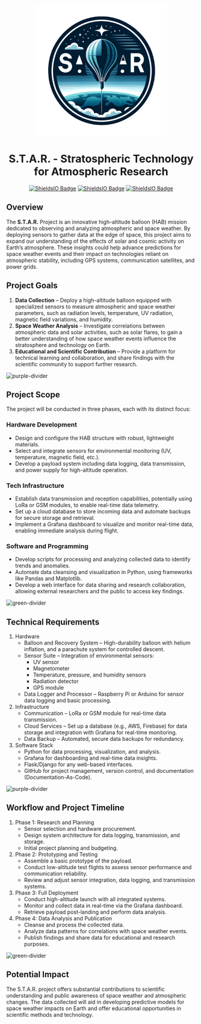 <p align="center"><img src="assets/star_logo.png" style="width: 350px; height: 350px;" alt=""></p>

<h1 align="center">S.T.A.R. - Stratospheric Technology for Atmospheric Research</h1>

<p align="center">
   <a href="https://github.com/xKabbe/star/blob/master/LICENSE">
      <img alt="ShieldsIO Badge" src="https://img.shields.io/github/license/xKabbe/star?label=License&color=yellow" /></a>
   <a href="https://github.com/xKabbe/star/issues?q=is%3Aissue+is%3Aopen+">
      <img alt="ShieldsIO Badge" src="https://img.shields.io/github/issues-search/xKabbe/star?query=is%3Aopen+is%3Aissue&label=Open%20Issues&color=yellow"></a>
   <a href="https://github.com/xKabbe/star/issues?q=is%3Aissue+is%3Aclosed">
      <img alt="ShieldsIO Badge" src="https://img.shields.io/github/issues-search/xKabbe/star?query=is%3Aissue+is%3Aclosed&label=Closed%20Issues&color=green"></a>
</p>

## Overview

The **S.T.A.R.** Project is an innovative high-altitude balloon (HAB) mission dedicated to observing and analyzing atmospheric and space weather.
By deploying sensors to gather data at the edge of space, this project aims to expand our understanding of the effects of solar and cosmic activity on Earth’s atmosphere.
These insights could help advance predictions for space weather events and their impact on technologies reliant on atmospheric stability, including GPS systems, communication satellites, and power grids.

## Project Goals

1. **Data Collection** – Deploy a high-altitude balloon equipped with specialized sensors to measure atmospheric and space weather parameters, such as radiation levels, temperature, UV radiation, magnetic field variations, and humidity.
2. **Space Weather Analysis** – Investigate correlations between atmospheric data and solar activities, such as solar flares, to gain a better understanding of how space weather events influence the stratosphere and technology on Earth.
3. **Educational and Scientific Contribution** – Provide a platform for technical learning and collaboration, and share findings with the scientific community to support further research.

![purple-divider](https://user-images.githubusercontent.com/7065401/52071927-c1cd7100-2562-11e9-908a-dde91ba14e59.png)

## Project Scope

The project will be conducted in three phases, each with its distinct focus:

### Hardware Development

* Design and configure the HAB structure with robust, lightweight materials.
* Select and integrate sensors for environmental monitoring (UV, temperature, magnetic field, etc.).
* Develop a payload system including data logging, data transmission, and power supply for high-altitude operation.

### Tech Infrastructure

* Establish data transmission and reception capabilities, potentially using LoRa or GSM modules, to enable real-time data telemetry.
* Set up a cloud database to store incoming data and automate backups for secure storage and retrieval.
* Implement a Grafana dashboard to visualize and monitor real-time data, enabling immediate analysis during flight.

### Software and Programming

* Develop scripts for processing and analyzing collected data to identify trends and anomalies.
* Automate data cleansing and visualization in Python, using frameworks like Pandas and Matplotlib.
* Develop a web interface for data sharing and research collaboration, allowing external researchers and the public to access key findings.

![green-divider](https://user-images.githubusercontent.com/7065401/52071924-c003ad80-2562-11e9-8297-1c6595f8a7ff.png)

## Technical Requirements

1. Hardware
   * Balloon and Recovery System – High-durability balloon with helium inflation, and a parachute system for controlled descent.
   * Sensor Suite – Integration of environmental sensors:
     * UV sensor
     * Magnetometer
     * Temperature, pressure, and humidity sensors
     * Radiation detector
     * GPS module
   * Data Logger and Processor – Raspberry Pi or Arduino for sensor data logging and basic processing.
2. Infrastructure
   * Communication – LoRa or GSM module for real-time data transmission.
   * Cloud Services – Set up a database (e.g., AWS, Firebase) for data storage and integration with Grafana for real-time monitoring.
   * Data Backup – Automated, secure data backups for redundancy.
3. Software Stack
   * Python for data processing, visualization, and analysis.
   * Grafana for dashboarding and real-time data insights.
   * Flask/Django for any web-based interfaces.
   * GitHub for project management, version control, and documentation (Documentation-As-Code).

![purple-divider](https://user-images.githubusercontent.com/7065401/52071927-c1cd7100-2562-11e9-908a-dde91ba14e59.png)

## Workflow and Project Timeline

1. Phase 1: Research and Planning
   * Sensor selection and hardware procurement.
   * Design system architecture for data logging, transmission, and storage.
   * Initial project planning and budgeting.
2. Phase 2: Prototyping and Testing
   * Assemble a basic prototype of the payload.
   * Conduct low-altitude test flights to assess sensor performance and communication reliability.
   * Review and adjust sensor integration, data logging, and transmission systems.
3. Phase 3: Full Deployment
   * Conduct high-altitude launch with all integrated systems.
   * Monitor and collect data in real-time via the Grafana dashboard.
   * Retrieve payload post-landing and perform data analysis.
4. Phase 4: Data Analysis and Publication
   * Cleanse and process the collected data.
   * Analyze data patterns for correlations with space weather events.
   * Publish findings and share data for educational and research purposes.

![green-divider](https://user-images.githubusercontent.com/7065401/52071924-c003ad80-2562-11e9-8297-1c6595f8a7ff.png)

## Potential Impact
The S.T.A.R. project offers substantial contributions to scientific understanding and public awareness of space weather and atmospheric changes.
The data collected will aid in developing predictive models for space weather impacts on Earth and offer educational opportunities in scientific methods and technology.
